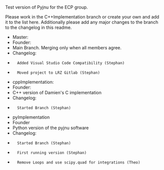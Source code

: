 Test version of Pyjnu for the ECP group.

Please work in the C++Implementation branch or create your own and
add it to the list here. Additionally please add any major changes to the
branch to the changelog in this readme.

- Master:
-   Founder: 
-   Main Branch. Merging only when all members agree.
-   Changelog:
-       Added Visual Studio Code Compatibility (Stephan)
-       Moved project to LRZ Gitlab (Stephan)

- cppImplementation:
-   Founder: 
-   C++ version of Damien's C implementation
-   Changelog:
-       Started Branch (Stephan)

- pyImplementation
-   Founder 
-   Python version of the pyjnu software
-   Changelog:
-       Started Branch (Stephan)
-       First running version (Stephan)
-       Remove Loops and use scipy.quad for integrations (Theo)
